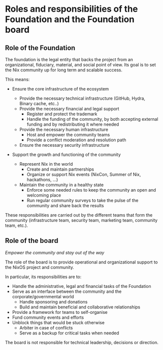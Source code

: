 # Roles and responsibilities of the Foundation and the Foundation board

## Role of the Foundation

The foundation is the legal entity that backs the project from an organizational, fiduciary, material, and social point of view.
Its goal is to set the Nix community up for long term and scalable success.

This means:

- Ensure the core infrastructure of the ecosystem
  - Provide the necessary technical infrastructure (GitHub, Hydra, Binary cache, etc..)
  - Provide the necessary financial and legal support
    - Register and protect the trademark
    - Handle the funding of the community, by both accepting external funding and by redistributing it where needed
  - Provide the necessary human infrastructure
    - Host and empower the community teams
    - Provide a conflict moderation and resolution path
  - Ensure the necessary security infrastructure

- Support the growth and functioning of the community
  - Represent Nix in the world
    - Create and maintain partnerships
    - Organize or support Nix events (NixCon, Summer of Nix, hackathons, …)
  - Maintain the community in a healthy state
    - Enforce some needed rules to keep the community an open and welcoming place
    - Run regular community surveys to take the pulse of the community and share back the results

These responsibilities are carried out by the different teams that form the community (infrastructure team, security team, marketing team, community team, etc.).

## Role of the board

_Empower the community and stay out of the way_

The role of the board is to provide operational and organizational support to the NixOS project and community.

In particular, its responsibilities are to:

- Handle the administrative, legal and financial tasks of the Foundation
- Serve as an interface between the community and the corporate/governmental world
  - Handle sponsoring and donations
  - Build and maintain beneficial and collaborative relationships
- Provide a framework for teams to self-organise
- Fund community events and efforts
- Unblock things that would be stuck otherwise
  - Arbiter in case of conflicts
  - Serve as a backup for critical tasks when needed

The board is not responsible for technical leadership, decisions or direction.
